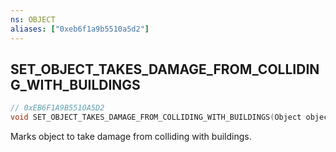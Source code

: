 ```yaml
---
ns: OBJECT
aliases: ["0xeb6f1a9b5510a5d2"]
---
```

## SET_OBJECT_TAKES_DAMAGE_FROM_COLLIDING_WITH_BUILDINGS

```c
// 0xEB6F1A9B5510A5D2
void SET_OBJECT_TAKES_DAMAGE_FROM_COLLIDING_WITH_BUILDINGS(Object object, bool TakesDamage);
```

Marks object to take damage from colliding with buildings.


